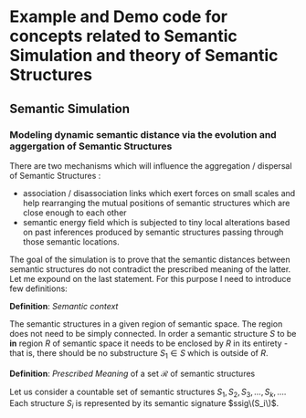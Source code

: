 # Example and Demo code for concepts related to Semantic Simulation and theory of Semantic Structures

## Semantic Simulation

### Modeling dynamic semantic distance via the evolution and aggergation of Semantic Structures 

There are two mechanisms which will influence the aggregation / dispersal of Semantic Structures :

 * association / disassociation links which exert forces on small scales and help rearranging the mutual positions of semantic structures which are close enough to each other
 * semantic energy field which is subjected to tiny local alterations based on past inferences produced by semantic structures passing through those semantic locations.

The goal of the simulation is to prove that the semantic distances between semantic structures do not contradict the prescribed meaning of the latter. Let me expound on the last statement. For this purpose I need to introduce few definitions:

**Definition**: _Semantic context_

The semantic structures in a given region of semantic space. The region does not need to be simply connected. In order a semantic structure $S$ to be **in** region $R$ of semantic space it needs to be enclosed by $R$ in its entirety - that is, there should be no substructure $S_1 \in S$ which is outside of $R$. 

**Definition**: _Prescribed Meaning_ of a set $\mathcal{R}$ of semantic structures

Let us consider a countable set of semantic structures $S_1, S_2, S_3, \dots, S_k, \dots$. Each structure $S_i$ is represented by its semantic signature $ssig\(S_i\)$.

